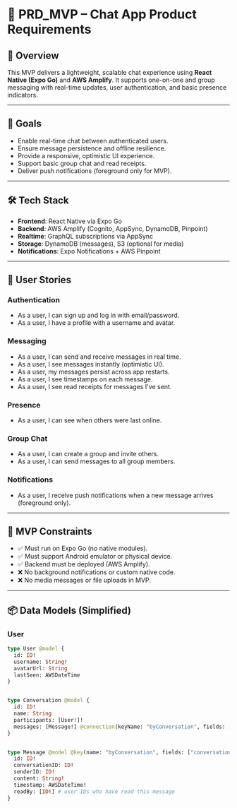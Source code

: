 # 📱 PRD_MVP – Chat App Product Requirements

## 🧩 Overview
This MVP delivers a lightweight, scalable chat experience using **React Native (Expo Go)** and **AWS Amplify**. It supports one-on-one and group messaging with real-time updates, user authentication, and basic presence indicators.

---

## 🎯 Goals
- Enable real-time chat between authenticated users.
- Ensure message persistence and offline resilience.
- Provide a responsive, optimistic UI experience.
- Support basic group chat and read receipts.
- Deliver push notifications (foreground only for MVP).

---

## 🛠️ Tech Stack
- **Frontend**: React Native via Expo Go
- **Backend**: AWS Amplify (Cognito, AppSync, DynamoDB, Pinpoint)
- **Realtime**: GraphQL subscriptions via AppSync
- **Storage**: DynamoDB (messages), S3 (optional for media)
- **Notifications**: Expo Notifications + AWS Pinpoint

---

## 👤 User Stories

### Authentication
- As a user, I can sign up and log in with email/password.
- As a user, I have a profile with a username and avatar.

### Messaging
- As a user, I can send and receive messages in real time.
- As a user, I see messages instantly (optimistic UI).
- As a user, my messages persist across app restarts.
- As a user, I see timestamps on each message.
- As a user, I see read receipts for messages I've sent.

### Presence
- As a user, I can see when others were last online.

### Group Chat
- As a user, I can create a group and invite others.
- As a user, I can send messages to all group members.

### Notifications
- As a user, I receive push notifications when a new message arrives (foreground only).

---

## 🧪 MVP Constraints
- ✅ Must run on Expo Go (no native modules).
- ✅ Must support Android emulator or physical device.
- ✅ Backend must be deployed (AWS Amplify).
- ❌ No background notifications or custom native code.
- ❌ No media messages or file uploads in MVP.

---

## 📦 Data Models (Simplified)

### User
```graphql
type User @model {
  id: ID!
  username: String!
  avatarUrl: String
  lastSeen: AWSDateTime
}


type Conversation @model {
  id: ID!
  name: String
  participants: [User!]!
  messages: [Message!] @connection(keyName: "byConversation", fields: ["id"])
}


type Message @model @key(name: "byConversation", fields: ["conversationID"]) {
  id: ID!
  conversationID: ID!
  senderID: ID!
  content: String!
  timestamp: AWSDateTime!
  readBy: [ID!] # user IDs who have read this message
}
```
